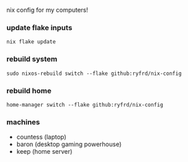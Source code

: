 nix config for my computers!

### update flake inputs

`nix flake update`

### rebuild system

`sudo nixos-rebuild switch --flake github:ryfrd/nix-config`

### rebuild home

`home-manager switch --flake github:ryfrd/nix-config`

### machines

- countess (laptop)
- baron (desktop gaming powerhouse)
- keep (home server)

